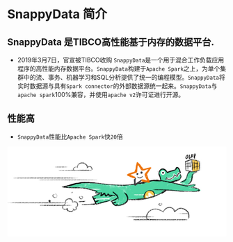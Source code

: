 # SnappyData 简介

## SnappyData 是TIBCO高性能基于内存的数据平台.
- 2019年3月7日，官宣被TIBCO收购
`SnappyData`是一个用于混合工作负载应用程序的高性能内存数据平台。`SnappyData`构建于`Apache Spark`之上，为单个集群中的流、事务、机器学习和SQL分析提供了统一的编程模型。`SnappyData`将实时数据源与具有`Spark connector`的外部数据源统一起来。`SnappyData`与`apache spark`100%兼容，并使用`apache v2`许可证进行开源。

## 性能高
- `SnappyData`性能比`Apache Spark`快`20`倍

![Home-carousal-illos-03-faster](../images/Home-carousal-illos-03-faster.jpg)